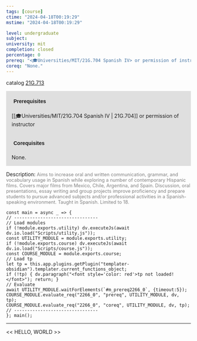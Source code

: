 ```yaml
---
tags: [course]
ctime: "2024-04-18T00:19:29"
mstime: "2024-04-18T00:19:29"

level: undergraduate
subject: 
university: mit
completion: closed
percentage: 0
prereq: "<🎓Universities/MIT/21G.704 Spanish IV> or permission of instructor"
coreq: "None."
---
```


catalog [21G.713](http://student.mit.edu/catalog/m21Gs.html#21G.713)

<span style="display: block; padding: 15px; background-color: rgb(100, 100, 100, 0.2);"><font id="m_prereq2266_0" style="display: block; font-family: Arial, sans-serif; font-weight: bold; padding: 5px">Prerequisites</font><br><span id="prereq2266_0">[[🎓Universities/MIT/21G.704 Spanish IV | 21G.704]] or permission of instructor</span></span>
<span style="display: block; padding: 15px; background-color: rgb(100, 100, 100, 0.2);"><font id="m_coreq2266_0" style="display: block; font-family: Arial, sans-serif; font-weight: bold; padding: 5px">Corequisites</font><br><span id="coreq2266_0">None.</span></span>

<font style="">Description:</font>
<font style="color: grey; font-size: 0.8rem;">Aims to increase oral and written communication, grammar, and vocabulary usage in Spanish while exploring a number of contemporary Hispanic films. Covers major films from Mexico, Chile, Argentina, and Spain. Discussion, oral presentations, essay writing and group projects improve proficiency and prepare students to pursue advanced subjects and/or professional activities in a Spanish-speaking environment. Taught in Spanish. Limited to 18.</font>

```dataviewjs
const main = async _ => {
// --------------------------------
// Load modules
if (!module.exports.utility) dv.executeJs(await dv.io.load("Scripts/utility.js"));
const UTILITY_MODULE = module.exports.utility;
if (!module.exports.course) dv.executeJs(await dv.io.load("Scripts/course.js"));
const COURSE_MODULE = module.exports.course;
// Load tp
let tp = this.app.plugins.getPlugin("templater-obsidian").templater.current_functions_object;
if (!tp) { dv.paragraph("<font style='color: red'>tp not loaded!</font>"); return; }
// Evaluate
await UTILITY_MODULE.waitForElements(`#m_prereq2266_0`, {timeout:5});
COURSE_MODULE.evaluate_req("2266_0", "prereq", UTILITY_MODULE, dv, tp);
COURSE_MODULE.evaluate_req("2266_0", "coreq", UTILITY_MODULE, dv, tp);
// --------------------------------
}; main();
```

---

<< HELLO, WORLD >>
